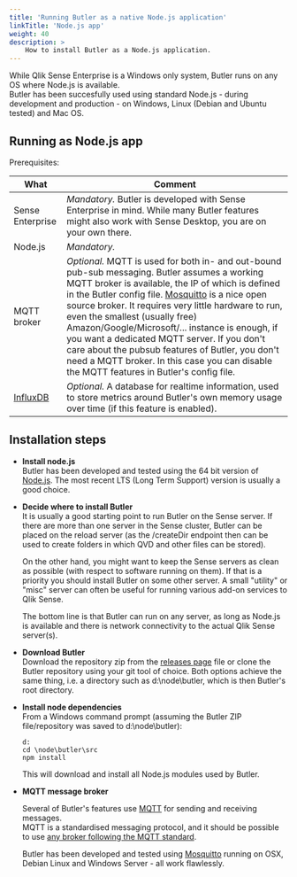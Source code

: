 ```yaml
---
title: 'Running Butler as a native Node.js application'
linkTitle: 'Node.js app'
weight: 40
description: >
    How to install Butler as a Node.js application.
---
```


While Qlik Sense Enterprise is a Windows only system, Butler runs on any OS where Node.js is available.  
Butler has been succesfully used using standard Node.js - during development and production - on Windows, Linux (Debian and Ubuntu tested) and Mac OS.

## Running as Node.js app

Prerequisites:

| What             | Comment |
| ---------------- | ------- |
| Sense Enterprise | _Mandatory._ Butler is developed with Sense Enterprise in mind. While many Butler features might also work with Sense Desktop, you are on your own there. |
| Node.js          | _Mandatory._ |
| MQTT broker | *Optional.* MQTT is used for both in- and out-bound pub-sub messaging. Butler assumes a working MQTT broker is available, the IP of which is defined in the Butler config file. [Mosquitto](https://mosquitto.org/) is a nice open source broker. It requires very little hardware to run, even the smallest (usually free) Amazon/Google/Microsoft/... instance is enough, if you want a dedicated MQTT server. If you don't care about the pubsub features of Butler, you don't need a MQTT broker. In this case you can disable the MQTT features in Butler's config file. |
| [InfluxDB](https://www.influxdata.com/time-series-platform/) | *Optional.* A database for realtime information, used to store metrics around Butler's own memory usage over time (if this feature is enabled). |

## Installation steps

- **Install node.js**  
    Butler has been developed and tested using the 64 bit version of [Node.js](https://nodejs.org/en/download/). The most recent LTS (Long Term Support) version is usually a good choice.

- **Decide where to install Butler**  
    It is usually a good starting point to run Butler on the Sense server. If there are more than one server in the Sense cluster, Butler can be placed on the reload server (as the /createDir endpoint then can be used to create folders in which QVD and other files can be stored).

    On the other hand, you might want to keep the Sense servers as clean as possible (with respect to software running on them). If that is a priority you should install Butler on some other server. A small "utility" or "misc" server can often be useful for running various add-on services to Qlik Sense.

    The bottom line is that Butler can run on any server, as long as Node.js is available and there is network connectivity to the actual Qlik Sense server(s).

- **Download Butler**  
    Download the repository zip from the [releases page](https://github.com/ptarmiganlabs/butler/releases) file or clone the Butler repository using your git tool of choice. Both options achieve the same thing, i.e. a directory such as d:\node\butler, which is then Butler's root directory.

- **Install node dependencies**  
    From a Windows command prompt (assuming the Butler ZIP file/repository was saved to d:\\node\\butler):

      d:
      cd \node\butler\src
      npm install

    This will download and install all Node.js modules used by Butler.

- **MQTT message broker**

    Several of Butler's features use [MQTT](http://mqtt.org/) for sending and receiving messages.  
    MQTT is a standardised messaging protocol, and it should be possible to use [any broker following the MQTT standard](https://github.com/mqtt/mqtt.github.io/wiki/software?id=software).

    Butler has been developed and tested using [Mosquitto](https://mosquitto.org/) running on OSX, Debian Linux and Windows Server - all work flawlessly.
